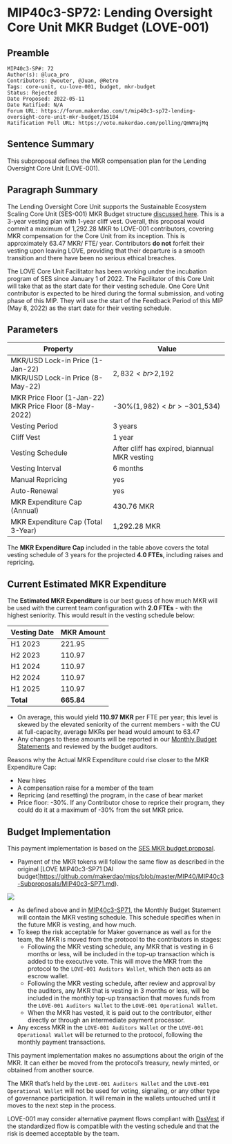 # MIP40c3-SP72: Lending Oversight Core Unit MKR Budget (LOVE-001)

## Preamble

```
MIP40c3-SP#: 72
Author(s): @luca_pro
Contributors: @wouter, @Juan, @Retro
Tags: core-unit, cu-love-001, budget, mkr-budget
Status: Rejected
Date Proposed: 2022-05-11
Date Ratified: N/A
Forum URL: https://forum.makerdao.com/t/mip40c3-sp72-lending-oversight-core-unit-mkr-budget/15104
Ratification Poll URL: https://vote.makerdao.com/polling/QmWYajMq
```

## Sentence Summary

This subproposal defines the MKR compensation plan for the Lending Oversight Core Unit (LOVE-001).

## Paragraph Summary

The Lending Oversight Core Unit supports the Sustainable Ecosystem Scaling Core Unit (SES-001) MKR Budget structure [discussed here](https://forum.makerdao.com/t/pre-mip-discussion-an-alternative-mkr-compensation-plan/8000). This is a 3-year vesting plan with 1-year cliff vest. Overall, this proposal would commit a maximum of 1,292.28 MKR to LOVE-001 contributors, covering MKR compensation for the Core Unit from its inception. This is approximately 63.47 MKR/ FTE/ year. Contributors **do not** forfeit their vesting upon leaving LOVE, providing that their departure is a smooth transition and there have been no serious ethical breaches.

The LOVE Core Unit Facilitator has been working under the incubation program of SES since January 1 of 2022. The Facilitator of this Core Unit will take that as the start date for their vesting schedule. One Core Unit contributor is expected to be hired during the formal submission, and voting phase of this MIP. They will use the start of the Feedback Period of this MIP (May 8, 2022) as the start date for their vesting schedule.

## Parameters

|Property|Value|
|--|--|
|MKR/USD Lock-in Price (1-Jan-22)<br>MKR/USD Lock-in Price (8-May-22)|$2,832<br>$2,192|
|MKR Price Floor (1-Jan-22)<br>MKR Price Floor (8-May-2022)|-30%($1,982)<br>-30% ($1,534)|
|Vesting Period|3 years|
|Cliff Vest|1 year|
|Vesting Schedule|After cliff has expired, biannual MKR vesting|
|Vesting Interval|6 months|
|Manual Repricing|yes|
|Auto-Renewal|yes|
|MKR Expenditure Cap (Annual)|430.76 MKR|
|MKR Expenditure Cap (Total 3-Year)|1,292.28 MKR|

The **MKR Expenditure Cap** included in the table above covers the total vesting schedule of 3 years for the projected **4.0 FTEs**, including raises and repricing.

## Current Estimated MKR Expenditure

The **Estimated MKR Expenditure** is our best guess of how much MKR will be used with the current team configuration with **2.0 FTEs** - with the highest seniority. This would result in the vesting schedule below:

|Vesting Date|MKR Amount|
|--|--|
|H1 2023|221.95|
|H2 2023|110.97|
|H1 2024|110.97|
|H2 2024|110.97|
|H1 2025|110.97|
|**Total**|**665.84**|

- On average, this would yield **110.97 MKR** per FTE per year; this level is skewed by the elevated seniority of the current members - with the CU at full-capacity, average MKRs per head would amount to 63.47
- Any changes to these amounts will be reported in our [Monthly Budget Statements](https://github.com/MakerDAO-LOVE-001/transparency-reporting) and reviewed by the budget auditors.

Reasons why the Actual MKR Expenditure could rise closer to the MKR Expenditure Cap:

- New hires
- A compensation raise for a member of the team
- Repricing (and resetting) the program, in the case of bear market
- Price floor: -30%. If any Contributor chose to reprice their program, they could do it at a maximum of -30% from the set MKR price.

## Budget Implementation

This payment implementation is based on the [SES MKR budget proposal](https://github.com/makerdao/mips/blob/master/MIP40/MIP40c3-Subproposals/MIP40c3-SP17.md).

- Payment of the MKR tokens will follow the same flow as described in the original [LOVE MIP40c3-SP71 DAI budget]https://github.com/makerdao/mips/blob/master/MIP40/MIP40c3-Subproposals/MIP40c3-SP71.md).

![](https://github.com/makerdao/mips/blob/master/MIP40/MIP40c3-Subproposals/supporting_materials/MIP40c3-SP72/diagram.png)

- As defined above and in [MIP40c3-SP71](https://github.com/makerdao/mips/blob/master/MIP40/MIP40c3-Subproposals/MIP40c3-SP71.md), the Monthly Budget Statement will contain the MKR vesting schedule. This schedule specifies when in the future MKR is vesting, and how much.
- To keep the risk acceptable for Maker governance as well as for the team, the MKR is moved from the protocol to the contributors in stages:
  - Following the MKR vesting schedule, any MKR that is vesting in 6 months or less, will be included in the top-up transaction which is added to the executive vote. This will move the MKR from the protocol to the `LOVE-001 Auditors Wallet`, which then acts as an escrow wallet.
  - Following the MKR vesting schedule, after review and approval by the auditors, any MKR that is vesting in 3 months or less, will be included in the monthly top-up transaction that moves funds from the `LOVE-001 Auditors Wallet` to the `LOVE-001 Operational Wallet`.
  - When the MKR has vested, it is paid out to the contributor, either directly or through an intermediate payment processor.
- Any excess MKR in the `LOVE-001 Auditors Wallet` or the `LOVE-001 Operational Wallet` will be returned to the protocol, following the monthly payment transactions.

This payment implementation makes no assumptions about the origin of the MKR. It can either be moved from the protocol’s treasury, newly minted, or obtained from another source.

The MKR that’s held by the `LOVE-001 Auditors Wallet` and the `LOVE-001 Operational Wallet` will not be used for voting, signaling, or any other type of governance participation. It will remain in the wallets untouched until it moves to the next step in the process.

LOVE-001 may consider alternative payment flows compliant with [DssVest](https://github.com/makerdao/mips/blob/master/MIP54/MIP54.md) if the standardized flow is compatible with the vesting schedule and that the risk is deemed acceptable by the team.
